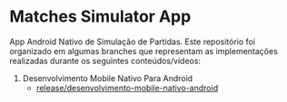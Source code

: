# Matches Simulator App
App Android Nativo de Simulação de Partidas. Este repositório foi organizado em algumas branches que representam as implementações realizadas durante os seguintes conteúdos/vídeos:
1. Desenvolvimento Mobile Nativo Para Android
    - [release/desenvolvimento-mobile-nativo-android](https://github.com/LuizMiguelSR/Simulator/tree/release/desenvolvimento-mobile-nativo-android)
